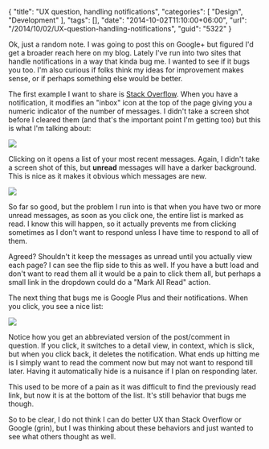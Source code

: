 {
	"title": "UX question, handling notifications",
	"categories": [
		"Design",
		"Development"
	],
	"tags": [],
	"date": "2014-10-02T11:10:00+06:00",
	"url": "/2014/10/02/UX-question-handling-notifications",
	"guid": "5322"
}

<p>
Ok, just a random note. I was going to post this on Google+ but figured I'd get a broader reach here on my blog. Lately I've run into two sites that handle notifications in a way that kinda bug me. I wanted to see if it bugs you too. I'm also curious if folks think my ideas for improvement makes sense, or if perhaps something else would be better.
</p>
<!--more-->
<p>
The first example I want to share is <a href="http://www.stackoverflow.com">Stack Overflow</a>. When you have a notification, it modifies an "inbox" icon at the top of the page giving you a numeric indicator of the number of messages. I didn't take a screen shot before I cleared them (and that's the important point I'm getting too) but this is what I'm talking about:
</p>

<p>
<img src="http://static.raymondcamden.com/images/shot113.png" />
</p>

<p>
Clicking on it opens a list of your most recent messages. Again, I didn't take a screen shot of this, but <strong>unread</strong> messages will have a darker background. This is nice as it makes it obvious which messages are new.
</p>

<p>
<img src="http://static.raymondcamden.com/images/shot212.png" />
</p>

<p>
So far so good, but the problem I run into is that when you have two or more unread messages, as soon as you click one, the entire list is marked as read. I know this will happen, so it actually prevents me from clicking sometimes as I don't want to respond unless I have time to respond to all of them.
</p>

<p>
Agreed? Shouldn't it keep the messages as unread until you actually view each page? I can see the flip side to this as well. If you have a butt load and don't want to read them all it would be a pain to click them all, but perhaps a small link in the dropdown could do a "Mark All Read" action.
</p>

<p>
The next thing that bugs me is Google Plus and their notifications. When you click, you see a nice list:
</p>

<p>
<img src="http://static.raymondcamden.com/images/shot38.png" />
</p>

<p>
Notice how you get an abbreviated version of the post/comment in question. If you click, it switches to a detail view, in context, which is slick, but when you click back, it deletes the notification. What ends up hitting me is I simply want to read the comment now but may not want to respond till later. Having it automatically hide is a nuisance if I plan on responding later. 
</p>

<p>
This used to be more of a pain as it was difficult to find the previously read link, but now it is at the bottom of the list. It's still behavior that bugs me though.
</p>

<p>
So to be clear, I do not think I can do better UX than Stack Overflow or Google (grin), but I was thinking about these behaviors and just wanted to see what others thought as well.
</p>